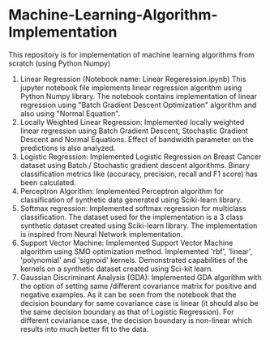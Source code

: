 # Machine-Learning-Algorithm-Implementation
This repository is for implementation of machine learning algorithms from scratch (using Python Numpy)
1. Linear Regression (Notebook name: Linear Regeression.ipynb)
This jupyter notebook file implements linear regression algorithm using Python Numpy library. The notebook contains implementation of linear regression using "Batch Gradient Descent Optimization" algorithm and also using "Normal Equation".
2. Locally Weighted Linear Regression: Implemented locally weighted linear regression using Batch Gradient Descent, Stochastic Gradient Descent and Normal Equations. Effect of bandwidth parameter on the predictions is also analyzed.
3. Logistic Regression: Implemented Logistic Regression on Breast Cancer dataset using Batch / Stochastic gradient descent algorithms. Binary classification metrics like (accuracy, precision, recall and F1 score) has been calculated.
4. Perceptron Algorithm: Implemented Perceptron algorithm for classification of synthetic data generated using Sciki-learn library.
5. Softmax regression: Implemented softmax regression for multiclass classification. The dataset used for the implementation is a 3 class synthetic dataset created using Sciki-learn library. The implementation is inspired from Neural Network implementation.
6. Support Vector Machine: Implemented Support Vector Machine algorithm using SMO optimization method. Implemented 'rbf', 'linear', 'polynomial' and 'sigmoid' kernels. Demonstrated capabilities of the kernels on a synthetic dataset created using Sci-kit learn.
7. Gaussian Discriminant Analysis (GDA): Implemented GDA algorithm with the option of setting same /different covariance matrix for positive and negative examples. As it can be seen from the notebook that the decision boundary for same covariance case is linear (it should also be the same decision boundary as that of Logistic Regression). For different coviariance case, the decision boundary is non-linear which results into much better fit to the data.
